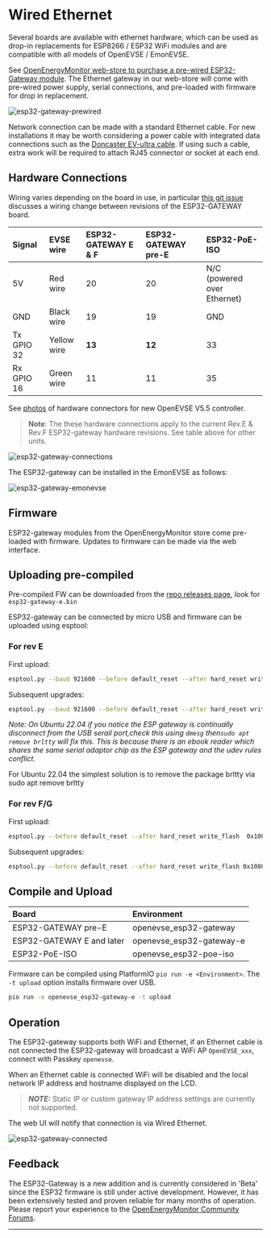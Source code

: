 # Wired Ethernet

Several boards are available with ethernet hardware, which can be used as drop-in replacements for ESP8266 / ESP32 WiFi modules and are compatible with all models of OpenEVSE / EmonEVSE.


See [OpenEnergyMonitor web-store to purchase a pre-wired ESP32-Gateway module](https://shop.openenergymonitor.com/openevse-etherent-gateway-esp32/). The Ethernet gateway in our web-store will come with pre-wired power supply, serial connections, and pre-loaded with firmware for drop in replacement.

![esp32-gateway-prewired](esp32-gateway-prewired.jpg)

Network connection can be made with a standard Ethernet cable. For new installations it may be worth considering a power cable with integrated data connections such as the [Doncaster EV-ultra cable](http://www.doncastercables.com/cables/17/77/EV-Ultra/Power-and-data-connectivity-combined-in-one-cable/). If using such a cable, extra work will be required to attach RJ45 connector or socket at each end.

## Hardware Connections

Wiring varies depending on the board in use, in particular [this git issue](https://github.com/OpenEVSE/ESP32_WiFi_V3.x/issues/12) discusses a wiring change between revisions of the ESP32-GATEWAY board.


| Signal     | EVSE wire   | ESP32-GATEWAY E & F | ESP32-GATEWAY pre-E | ESP32-PoE-ISO
| :--------- | :---------- | :------------------ | :------------------ | :------------
| 5V         | Red wire    | 20                  | 20                  | N/C (powered over Ethernet)
| GND        | Black wire  | 19                  | 19                  | GND
| Tx GPIO 32 | Yellow wire | **13**              | **12**              | 33
| Rx GPIO 16 | Green wire  | 11                  | 11                  | 35

See [photos](https://photos.google.com/share/AF1QipNvANgeR_NRmLrq0lhKnA0BR7ieD8DGRoaJFoilMIwQ8c7QpxR4X7hSfGj3XiTTUw) of hardware connectors for new OpenEVSE V5.5 controller.

> **Note**: The these hardware connections apply to the current Rev.E & Rev.F ESP32-gateway hardware revisions. See table above for other units.

![esp32-gateway-connections](esp32-gateway-connections.jpg)

The ESP32-gateway can be installed in the EmonEVSE as follows:

![esp32-gateway-emonevse](esp32-gateway-emonevse.jpg)

## Firmware

ESP32-gateway modules from the OpenEnergyMonitor store come pre-loaded with firmware. Updates to firmware can be made via the web interface.

## Uploading pre-compiled

Pre-compiled FW can be downloaded from the [repo releases page](https://github.com/OpenEVSE/ESP32_WiFi_V3.x/releases/), look for `esp32-gateway-e.bin`

ESP32-gateway can be connected by micro USB and firmware can be uploaded using esptool:

### For rev E

First upload:

```bash
esptool.py --baud 921600 --before default_reset --after hard_reset write_flash -z --flash_mode dio --flash_freq 40m --flash_size detect 0x1000 bootloader.bin 0x8000  partitions.bin 0x10000  openevse_esp32-gateway-e.bin
```

Subsequent upgrades:

```bash
esptool.py --baud 921600 --before default_reset --after hard_reset write_flash -z --flash_mode dio --flash_freq 40m --flash_size detect 0x1000 openevse_esp32-gateway-e.bin
```

*Note: On Ubuntu 22.04 if you notice the ESP gateway is continually disconnect from the USB serail port,check this using `dmesg` then`sudo apt remove brltty` will fix this. This is because there is an ebook reader which shares the same serial adaptor chip as the ESP gateway and the udev rules conflict.*


For Ubuntu 22.04 the simplest solution is to remove the package brltty via sudo apt remove brltty

### For rev F/G

First upload:

```bash
esptool.py --before default_reset --after hard_reset write_flash  0x1000 bootloader.bin 0x8000 partitions.bin 0x10000 openevse_esp32-gateway-f.bin
```

Subsequent upgrades:

```bash
esptool.py --before default_reset --after hard_reset write_flash 0x10000 openevse_esp32-gateway-f.bin`
```

## Compile and Upload

| Board                     | Environment              |
| :------------------------ | :----------------------- |
| ESP32-GATEWAY pre-E       | openevse_esp32-gateway   |
| ESP32-GATEWAY E and later | openevse_esp32-gateway-e |
| ESP32-PoE-ISO             | openevse_esp32-poe-iso   |


Firmware can be compiled using PlatformIO `pio run -e <Environment>`.  The `-t upload` option installs firmware over USB.

```bash
pio run -e openevse_esp32-gateway-e -t upload
```

## Operation

The ESP32-gateway supports both WiFi and Ethernet, if an Ethernet cable is not connected the ESP32-gateway will broadcast a WiFi AP `OpenEVSE_xxx`, connect with Passkey `openevse`.

When an Ethernet cable is connected WiFi will be disabled and the local network IP address and hostname displayed on the LCD.

> **_NOTE:_**  Static IP or custom gateway IP address settings are currently not supported.

The web UI will notify that connection is via Wired Ethernet.

![esp32-gateway-connected](esp32-gateway-connected.png)

## Feedback

The ESP32-Gateway is a new addition and is currently considered in 'Beta' since the ESP32 firmware is still under active development. However, it has been extensively tested and proven reliable for many months of operation. Please report your experience to the [OpenEnergyMonitor Community Forums](https://community.openenergymonitor.org/).
***
